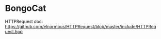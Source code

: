 # BongoCat

HTTPRequest doc:
https://github.com/elnormous/HTTPRequest/blob/master/include/HTTPRequest.hpp
